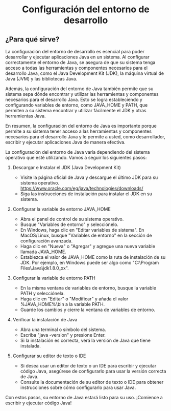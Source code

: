 <h1 align="center">Configuración del entorno de desarrollo</h1>

## ¿Para qué sirve?

La configuración del entorno de desarrollo es esencial para poder desarrollar y ejecutar aplicaciones Java en un sistema. Al configurar correctamente el entorno de Java, se asegura de que su sistema tenga acceso a todas las herramientas y componentes necesarios para el desarrollo Java, como el Java Development Kit (JDK), la máquina virtual de Java (JVM) y las bibliotecas Java.

Además, la configuración del entorno de Java también permite que su sistema sepa dónde encontrar y utilizar las herramientas y componentes necesarios para el desarrollo Java. Esto se logra estableciendo y configurando variables de entorno, como JAVA_HOME y PATH, que permiten a su sistema encontrar y utilizar fácilmente el JDK y otras herramientas Java.

En resumen, la configuración del entorno de Java es importante porque permite a su sistema tener acceso a las herramientas y componentes necesarios para el desarrollo Java y le permite a usted, como desarrollador, escribir y ejecutar aplicaciones Java de manera efectiva.

La configuración del entorno de Java varía dependiendo del sistema operativo que esté utilizando. Vamos a seguir los siguientes pasos:

1. Descargar e Instalar el JDK (Java Development Kit)
    - Visite la página oficial de Java y descargue el último JDK para su sistema operativo.
    https://www.oracle.com/eg/java/technologies/downloads/
    - Siga las instrucciones de instalación para instalar el JDK en su sistema.

2. Configurar la variable de entorno JAVA_HOME
    - Abra el panel de control de su sistema operativo.
    - Busque "Variables de entorno" y selecciónelo.
    - En Windows, haga clic en "Editar variables de sistema". En MacOS/Linux, busque "Variables de entorno" en la sección de configuración avanzada.
    - Haga clic en "Nueva" o "Agregar" y agregue una nueva variable llamada JAVA_HOME.
    - Establezca el valor de JAVA_HOME como la ruta de instalación de su JDK. Por ejemplo, en Windows puede ser algo como "C:\Program Files\Java\jdk1.8.0_xx".

3. Configurar la variable de entorno PATH
    - En la misma ventana de variables de entorno, busque la variable PATH y selecciónela.
    - Haga clic en "Editar" o "Modificar" y añada el valor %JAVA_HOME%\bin a la variable PATH.
    - Guarde los cambios y cierre la ventana de variables de entorno.

4. Verificar la instalación de Java
    - Abra una terminal o símbolo del sistema.
    - Escriba "java -version" y presione Enter.
    - Si la instalación es correcta, verá la versión de Java que tiene instalada.

5. Configurar su editor de texto o IDE
    - Si desea usar un editor de texto o un IDE para escribir y ejecutar código Java, asegúrese de configurarlo para usar la versión correcta de Java.
    - Consulte la documentación de su editor de texto o IDE para obtener instrucciones sobre cómo configurarlo para usar Java.

Con estos pasos, su entorno de Java estará listo para su uso. ¡Comience a escribir y ejecutar código Java!
